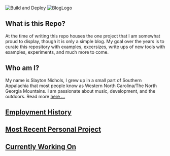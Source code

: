 ![Build and Deploy](https://github.com/SlaytonNichols/SlaytonNichols/workflows/Build%20and%20Deploy/badge.svg)
![BlogLogo](https://user-images.githubusercontent.com/45402324/88486729-d9b26500-cf4d-11ea-9075-a474fa11436f.png)


## What is this Repo? 
At the time of writing this repo houses the one project that I am somewhat proud to display, though it is only a simple blog. My goal over the years is to curate this repository with examples, excersizes, write ups of new tools with examples, experiments, and much more to come.

## Who am I?
My name is Slayton Nichols, I grew up in a small part of Southern Appalachia that most people know as Western North Carolina/The North Georgia Mountains. I am passionate about music, development, and the outdoors. Read more [here ...](https://nicholsslayton.com/posts/introduction)

## [Employment History](https://nicholsslayton.com/)

## [Most Recent Personal Project](https://nicholsslayton.com/posts/github-actions-net-core-31-continuous-deployment)

## [Currently Working On](https://nicholsslayton.com/posts/linkedin-api)
